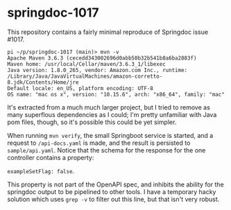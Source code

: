 # springdoc-1017
This repository contains a fairly minimal reproduce of Springdoc issue #1017.

```
pi ~/p/springdoc-1017 (main)> mvn -v
Apache Maven 3.6.3 (cecedd343002696d0abb50b32b541b8a6ba2883f)
Maven home: /usr/local/Cellar/maven/3.6.3_1/libexec
Java version: 1.8.0_265, vendor: Amazon.com Inc., runtime: /Library/Java/JavaVirtualMachines/amazon-corretto-8.jdk/Contents/Home/jre
Default locale: en_US, platform encoding: UTF-8
OS name: "mac os x", version: "10.15.6", arch: "x86_64", family: "mac"
```

It's extracted from a much much larger project, but I tried to remove as many superflous
dependencies as I could; I'm pretty unfamiliar with Java pom files, though, so it's
possible this could be yet simpler.

When running `mvn verify`, the small Springboot service is started, and a request to
`/api-docs.yaml` is made, and the result is persisted to `sample/api.yaml`.  Notice that
the schema for the response for the one controller contains a property:

`exampleSetFlag: false`.

This property is not part of the OpenAPI spec, and inhibits the ability for the springdoc
output to be pipelined to other tools.  I have a temporary hacky solution which uses
`grep -v` to filter out this line, but that isn't very robust.

